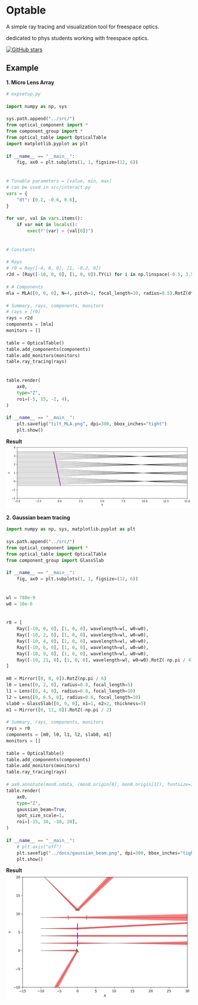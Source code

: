 # Optable

A simple ray tracing and visualization tool for freespace optics.

dedicated to phys students working with freespace optics.

[![GitHub stars](https://img.shields.io/github/stars/tim4431/optable?style=for-the-badge)](https://github.com/tim4431/optable/stargazers)

## Example
**1. Micro Lens Array**
```python
# expsetup.py

import numpy as np, sys

sys.path.append("../src/")
from optical_component import *
from component_group import *
from optical_table import OpticalTable
import matplotlib.pyplot as plt

if __name__ == "__main__":
    fig, ax0 = plt.subplots(1, 1, figsize=(12, 6))


# Tunable parameters = [value, min, max]
# can be used in src/interact.py
vars = {
    "dt": [0.2, -0.6, 0.6],
}

for var, val in vars.items():
    if var not in locals():
        exec(f"{var} = {val[0]}")


# Constants

# Rays
# r0 = Ray([-4, 0, 0], [1, -0.2, 0])
r2d = [Ray([-10, 0, 0], [1, 0, 0]).TY(i) for i in np.linspace(-0.5, 3.5, 30)]

# # Components
mla = MLA([0, 0, 0], N=4, pitch=1, focal_length=10, radius=0.5).RotZ(dt)

# Summary, rays, components, monitors
# rays = [r0]
rays = r2d
components = [mla]
monitors = []

table = OpticalTable()
table.add_components(components)
table.add_monitors(monitors)
table.ray_tracing(rays)


table.render(
    ax0,
    type="Z",
    roi=(-5, 15, -2, 4),
)

if __name__ == "__main__":
    plt.savefig("tilt_MLA.png", dpi=300, bbox_inches="tight")
    plt.show()
```

**Result**
![docs/tilt_MLA.png](docs/tilt_MLA.png)


**2. Gaussian beam tracing**

```python
import numpy as np, sys, matplotlib.pyplot as plt

sys.path.append("../src/")
from optical_component import *
from optical_table import OpticalTable
from component_group import GlassSlab

if __name__ == "__main__":
    fig, ax0 = plt.subplots(1, 1, figsize=(12, 6))


wl = 780e-9
w0 = 10e-6


r0 = [
    Ray([-10, 0, 0], [1, 0, 0], wavelength=wl, w0=w0),
    Ray([-10, 2, 0], [1, 0, 0], wavelength=wl, w0=w0),
    Ray([-10, 4, 0], [1, 0, 0], wavelength=wl, w0=w0),
    Ray([-10, 6, 0], [1, 0, 0], wavelength=wl, w0=w0),
    Ray([-10, 9, 0], [1, 0, 0], wavelength=wl, w0=w0),
    Ray([-10, 21, 0], [1, 0, 0], wavelength=wl, w0=w0).RotZ(-np.pi / 4),
]

m0 = Mirror([0, 0, 0]).RotZ(np.pi / 6)
l0 = Lens([0, 2, 0], radius=0.8, focal_length=5)
l1 = Lens([0, 4, 0], radius=0.8, focal_length=10)
l2 = Lens([0, 6.5, 0], radius=0.8, focal_length=10)
slab0 = GlassSlab([0, 9, 0], n1=1, n2=2, thickness=5)
m1 = Mirror([0, 11, 0]).RotZ(-np.pi / 2)

# Summary, rays, components, monitors
rays = r0
components = [m0, l0, l1, l2, slab0, m1]
monitors = []

table = OpticalTable()
table.add_components(components)
table.add_monitors(monitors)
table.ray_tracing(rays)

# ax0.annotate(mon0.ndata, (mon0.origin[0], mon0.origin[1]), fontsize=15, color="black")
table.render(
    ax0,
    type="Z",
    gaussian_beam=True,
    spot_size_scale=1,
    roi=[-15, 30, -10, 20],
)

if __name__ == "__main__":
    # plt.axis("off")
    plt.savefig("../docs/gaussian_beam.png", dpi=300, bbox_inches="tight")
    plt.show()
```

**Result**
![docs/gaussian_beam.png](docs/gaussian_beam.png)